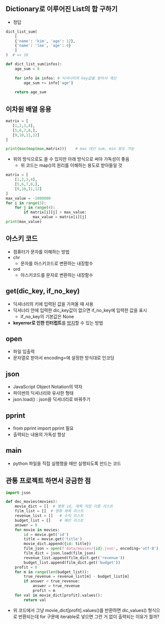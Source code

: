 ## Dictionary로 이루어진 List의 합 구하기
   
- 정답

```python
dict_list_sum(
    [
    {'name': 'kim', 'age': 12},
    {'name': 'lee', 'age': 4}
    ]
)  # => 16
```
     
```python
def dict_list_sum(infos):
    age_sum = 0
 
    for info in infos: # 딕셔너리의 key값을 받아서 계산
        age_sum += info['age']
 
    return age_sum
```

 ## 이차원 배열 응용

```python
matrix = [
   [1,2,3,4],
   [5,6,7,8,],
   [9,10,11,12]
]

print(max(map(max,matrix)))    # max 대신 sum, min 등도 가능
```

- 위의 방식으로도 쓸 수 있지만 아래 방식으로 써야 가독성이 좋음
    - 위 코드는 map()의 원리를 이해하는 용도로 받아들일 것

```python
matrix = [
    [1,2,3,4],
    [5,6,7,8,],
    [9,10,11,12]
]
max_value = -1000000
for i in range(3):
    for j in range(4):
        if matrix[i][j] > max_value:
            max_value = matrix[i][j]
print(max_value)
```

## 아스키 코드

- 컴퓨터가 문자를 이해하는 방법
- chr
    - 문자를 아스키코드로 변환하는 내장함수
- ord
    - 아스키코드를 문자로 변환하는 내장함수

## get(dic_key, if_no_key)

- 딕셔너리의 키에 입력된 값을 가져올 때 사용
- 딕셔너리 안에 입력한 dic_key값이 없으면 if_no_key에 입력한 값을 표시
    - if_no_key의 기본값은 None
- **keyerror로 인한 인터럽트**를 <u>방지</u>할 수 있는 방법

## open

- 파일 입출력
- 문자열로 받아서 encoding=에 설정한 방식대로 인코딩

## json

- JavaScript Object Notation의 약자
- 파이썬의 딕셔너리와 유사한 형태
- json.load() : json을 딕셔너리로 바꿔주기

## pprint

- from pprint import pprint 필요
- 출력되는 내용의 가독성 향상

## __main__

- python 파일을 직접 실행했을 때만 실행되도록 만드는 코드

## 관통 프로젝트 하면서 궁금한 점

```python
import json

def dec_movies(movies):
    movie_dict = []  # 영화 id, 제목 저장 이중 리스트
    film_list = []  # 영화 제목 리스트
    revenue_list = []   # 수익 리스트
    budget_list = []    # 예산 리스트
    answer = 0
    for movie in movies:
        id = movie.get('id')
        title = movie.get('title')
        movie_dict.append({id: title})
        film_json = open(f'data/movies/{id}.json', encoding='utf-8')
        film_dict = json.load(film_json)
        revenue_list.append(film_dict.get('revenue'))
        budget_list.append(film_dict.get('budget'))
    profit = 0
    for m in range(len(budget_list)):
        true_revenue = revenue_list[m] - budget_list[m]
        if answer < true_revenue:
            answer = true_revenue
            profit = m
    for val in movie_dict[profit].values():
        return val
```

- 위 코드에서 그냥 movie_dict[profit].values()를 반환하면 dic_values() 형식으로 반환되는데 for 구문에 iterable로 넣으면 그런 거 없이 출력되는 이유가 뭘까?